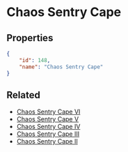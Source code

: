 # Chaos Sentry Cape

<no description available>

## Properties

```json
{
    "id": 148,
    "name": "Chaos Sentry Cape"
}
```

## Related

- [Chaos Sentry Cape VI](../items/18256-chaos-sentry-cape-vi.md)
- [Chaos Sentry Cape V](../items/10572-chaos-sentry-cape-v.md)
- [Chaos Sentry Cape IV](../items/10571-chaos-sentry-cape-iv.md)
- [Chaos Sentry Cape III](../items/10570-chaos-sentry-cape-iii.md)
- [Chaos Sentry Cape II](../items/10569-chaos-sentry-cape-ii.md)

